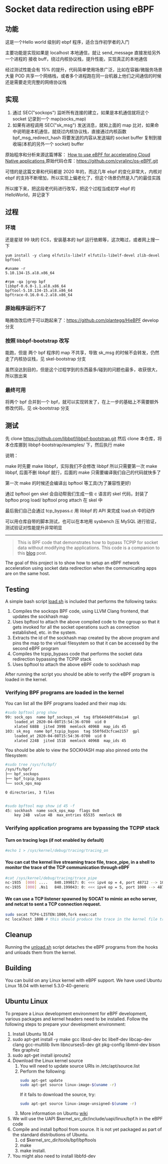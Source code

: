 # Socket data redirection using eBPF

## 功能

这是一个Hello world 级别的 ebpf 程序，适合当作初学者的入门

主要功能是实现如果是 localhost 本地通信，就让 send_message 直接发给另外一个进程的 接收 buff，绕过内核协议栈，提升性能，实现真正的本地通信



经过测试性能会有 15% 的提升，代码简单使用场景广泛，比如在容器/微服务场景大量 POD 共享一个网络栈，或者多个进程跑在同一台机器上他们之间通信的时候还是需要走完完整的网络协议栈



## 实现

1. 通过 SEC("sockops") 监听所有连接的建立，如果是本机通信就将这个 socket 记录到一个 map(socks_map)
2. 如果有进程调用 SEC("sk_msg") 发送消息，就和上面的 map 比对，如果命中说明是本机通信，就绕过内核协议栈，直接通过内核函数 bpf_msg_redirect_hash 将要发送的内容从发送端的 socket buffer 复制到接收端(本机的另外一个 socket) buffer



原始程序和分析来源这篇博客： [How to use eBPF for accelerating Cloud Native applications ](https://cyral.com/blog/how-to-ebpf-accelerating-cloud-native/)  原始代码仓库：https://github.com/cyralinc/os-eBPF.git

可惜的是这篇文章和代码都是 2020 年的，而这几年 ebpf 的变化非常大，内核对 ebpf 的支持不断增加，所以实现上偏老化了，但这个场景仍然是入门的最佳实践



所以接下来，把这段老代码进行改写，把这个过程当成初学 ebpf 的 HelloWorld，并记录下



## 过程

### 环境

还是星球 99 块的 ECS，安装基本的 bpf 运行依赖等，这次略过，或者网上搜一下

```
yum install -y clang elfutils-libelf elfutils-libelf-devel zlib-devel bpftool

#uname -r
5.10.134-15.al8.x86_64

#rpm -qa |grep bpf
libbpf-0.6.0-1.1.al8.x86_64
bpftool-5.10.134-15.al8.x86_64
bpftrace-0.16.0-6.2.al8.x86_64
```



### 原始程序运行不了

略微改改后终于可以跑起来了：https://github.com/plantegg/HieBPF  develop 分支

### 按照 libbpf-bootstrap 改写

能跑，但是 两个 bpf 程序的 map 不共享，导致 sk_msg 的时候不会转发，仍然走了内核协议栈，见  skel-bootstrap 分支

虽然没达到目的，但是这个过程学到的东西最多/碰到的问题也最多，收获很大，所以放出来

### 最终可用

将两个 bpf 合并到一个 bpf，就可以实现转发了，在上一步的基础上不需要额外修改代码，见 ok-bootstrap 分支



## 测试

先 clone https://github.com/libbpf/libbpf-bootstrap.git  然后 clone 本仓库，将本仓库挪到 libbpf-bootstrap/examples/ 下，然后执行 make

说明：

make 时先要 make libbpf，实际我们不会修改 libbpf 所以只需要第一次 make libbpf, 后面不删 libbpf 就行，后面的 make 只需要编译我们自己的代码就快多了

第一次 make 的时候还会编译出 bpftool 等工具(为了兼容性更好)

通过 bpftool gen skel 会自动帮我们生成一些 c 语言的 skel 代码，封装了 bpftoo prog load/ bpftool prog attach 在 skel 中

最后我们自己会通过 tcp_bypass.c 用 libbpf 的 API 来完成 load.sh 中的动作 



可以用仓库自带的脚本测试，也可以在本地用 sysbench 压 MySQL 进行验证，测试验证对性能提升非常明显



--------------

> This is BPF code that demonstrates how to bypass TCPIP for socket data without modifying the applications. This code is a companion to this [blog](https://cyral.com/blog/how-to-ebpf-accelerating-cloud-native) post. 

The goal of this project is to show how to setup an eBPF network acceleration using socket data redirection when the communicating apps are on the same host.


## Testing

A simple bash script [load.sh](https://github.com/cyralinc/os-eBPF/blob/develop/sockredir/load.sh) is included that performs the following tasks:

1. Compiles the sockops BPF code, using LLVM Clang frontend, that updates the sockhash map
2. Uses bpftool to attach the above compiled code to the cgroup so that it gets invoked for all the socket operations such as connection established, etc. in the system.
3. Extracts the id of the sockhash map created by the above program and pins the map to the virtual filesystem so that it can be accessed by the second eBPF program 
4. Compiles the tcpip_bypass code that performs the socket data redirection bypassing the TCPIP stack
5. Uses bpftool to attach the above eBPF code to sockhash map 

After running the script you should be able to verify the eBPF program is loaded in the kernel.

### Verifying BPF programs are loaded in the kernel

You can list all the BPF programs loaded and their map ids:

```bash
#sudo bpftool prog show
99: sock_ops  name bpf_sockops_v4  tag 8fb64d4d0f48a1a4  gpl
	loaded_at 2020-04-08T15:54:36-0700  uid 0
	xlated 688B  jited 399B  memlock 4096B  map_ids 45
103: sk_msg  name bpf_tcpip_bypas  tag 550f6d3cfcae2157  gpl
	loaded_at 2020-04-08T15:54:36-0700  uid 0
	xlated 224B  jited 151B  memlock 4096B  map_ids 45
```

You should be able to view the SOCKHASH map also pinned onto the filesystem:

```bash
#sudo tree /sys/fs/bpf/
/sys/fs/bpf/
├── bpf_sockops
├── bpf_tcpip_bypass
└── sock_ops_map

0 directories, 3 files


#sudo bpftool map show id 45 -f
45: sockhash  name sock_ops_map  flags 0x0
	key 24B  value 4B  max_entries 65535  memlock 0B
```

### Verifying application programs are bypassing the TCPIP stack

#### Turn on tracing logs (if not enabled by default)
```bash
#echo 1 > /sys/kernel/debug/tracing/tracing_on
```
#### You can cat the kernel live streaming trace file, trace_pipe, in a shell to monitor the trace of the TCP communication through eBPF
```bash
#cat /sys/kernel/debug/tracing/trace_pipe
nc-1935  [000] ....   840.199017: 0: <<< ipv4 op = 4, port 48712 --> 1000
nc-1935  [000] .Ns1   840.199043: 0: <<< ipv4 op = 5, port 1000 --> 48712
```

#### We can use a TCP listener spawned by SOCAT to mimic an echo server, and netcat to sent a TCP connection request.
```bash
sudo socat TCP4-LISTEN:1000,fork exec:cat
nc localhost 1000 # this should produce the trace in the kernel file trace_pipe
```

## Cleanup

Running the [unload.sh](https://github.com/cyralinc/os-eBPF/blob/develop/sockredir/unload.sh) script detaches the eBPF programs from the hooks and unloads them from the kernel.

## Building

You can build on any Linux kernel with eBPF support. We have used Ubuntu Linux 18.04 with kernel 5.3.0-40-generic

## Ubuntu Linux

To prepare a Linux development environment for eBPF development, various packages and kernel headers need to be installed. Follow the following steps to prepare your development environment:
1. Install Ubuntu 18.04
2. sudo apt-get install -y make gcc libssl-dev bc libelf-dev libcap-dev clang gcc-multilib llvm libncurses5-dev git pkg-config libmnl-dev bison flex graphviz
3. sudo apt-get install iproute2
4. Download the Linux kernel source
	1. You will need to update source URIs in /etc/apt/source.list
	2. Perform the following:
		```bash
		sudo apt-get update
		sudo apt-get source linux-image-$(uname -r)
		```
		If it fails to download the source, try:
		```bash
		sudo apt-get source linux-image-unsigned-$(uname -r)
		```
	3. More information on Ubuntu [wiki](https://wiki.ubuntu.com/Kernel/BuildYourOwnKernel)
5. We will use the UAPI $kernel_src_dir/include/uapi/linux/bpf.h in the eBPF code
6. Compile and install bpftool from source. It is not yet packaged as part of the standard distributions of Ubuntu. 
	1. cd $kernel_src_dir/tools/bpf/bpftools
	2. make 
	3. make install.
7. You might also need to install libbfd-dev
